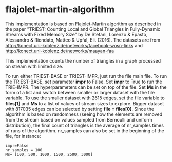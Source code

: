# flajolet-martin-algorithm

This implementation is based on Flajolet-Martin algorithm as described in the paper "TRIÈST: Counting Local and Global
Triangles in Fully-Dynamic Streams with Fixed Memory Size" by De Stefani, Lorenzo & Epasto, Alessandro & Riondato, Matteo & Upfal, Eli. (2016).
The datasets are from http://konect.uni-koblenz.de/networks/facebook-wosn-links and http://konect.uni-koblenz.de/networks/maayan-faa

This implementation counts the number of triangles in a graph processed on stream with limited size.

To run either TRIEST-BASE or TRIEST-IMPR, just run the file main file. To run the TRIEST-BASE, set parameter **impr** to False. Set **impr** to True to run the TRIE-IMPR. The hyperparameters can be set on top of the file. Set **Ms** in the form of a list and switch between smaller or larger dataset with the file variable. To use the smaller dataset with 2615 edges, set the file variable to **files[1]** and **Ms** to a list of values of stream sizes to explore. Bigger dataset with 817035 edges can be selected by setting **file = files[0]**. Since the algorithm is based on randomness (seeing how the elements are removed from the stream based on values sampled from Bernoulli and uniform distribution), the final count of triangles is the average of nr_samples times of runs of the algorithm. nr_samples can also be set in the beginning of the file, for instance:
```
impr=False
nr_samples = 100
Ms= [100, 500, 1000, 1500, 2500, 3000]
```
